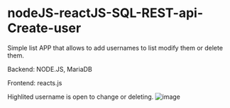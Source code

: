 # nodeJS-reactJS-SQL-REST-api-Create-user

Simple list APP that allows to add usernames to list modify them or delete them. 

Backend: NODE.JS, MariaDB

Frontend: reacts.js 

Highlited username is open to change or deleting.
![image](https://user-images.githubusercontent.com/20336059/125770585-0de16dd5-1ba4-46f8-a6b5-786e70d23a76.png)


